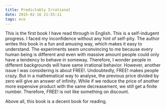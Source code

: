 ```yaml
---
title: Predictably Irrational
date: 2015-02-16 21:55:11
tags: eco
---
```


This is the first book I have read through in English. This is a self-indugent progress. I faced my inconfidence without any hint of self-pity. The author writes this book in a fun and amusing way, which makes it easy to understand. The experiments seem unconvincing to me because every human being is different and even with massive amount people could only have a tendency to behave in someway. Therefore, I wonder people in different backgrounds will have same irrational behavior. However, another issue I was considering is about FREE!. Undoubtedly, FREE! makes people crazy. But in a mathematical way to analyse, the previous price divided by zero will give an answer of infinity. While if we reduce the price of another more expensive product with the same decreasement, we still get a finite number. Therefore, FREE! is not like something on discount.

Above all, this book is a decent book for reading.

